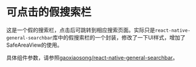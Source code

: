 # 可点击的假搜索栏

这是一个假的搜索栏，点击后可跳转到相应搜索页面。实际只是`react-native-general-searchbar`库中的假搜索栏的一个封装，修改了一下UI样式，增加了SafeAreaView的使用。

具体组件参数，请参照[gaoxiaosong/react-native-general-searchbar](https://github.com/gaoxiaosong/react-native-general-searchbar)。